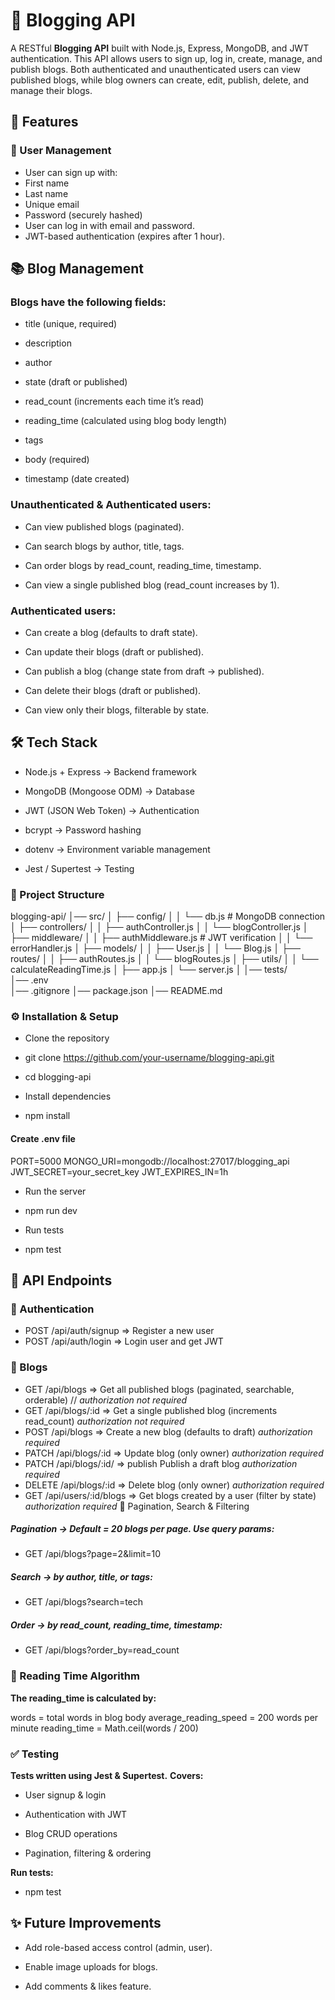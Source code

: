 # 📝 Blogging API

A RESTful **Blogging API** built with Node.js, Express, MongoDB, and JWT authentication.
This API allows users to sign up, log in, create, manage, and publish blogs.
Both authenticated and unauthenticated users can view published blogs, while blog owners can create, edit, publish, delete, and manage their blogs.

## 🚀 Features

### 👤 User Management

- User can sign up with:
- First name
- Last name
- Unique email
- Password (securely hashed)
- User can log in with email and password.
- JWT-based authentication (expires after 1 hour).

## 📚 Blog Management

### Blogs have the following fields:

- title (unique, required)

- description

- author

- state (draft or published)

- read_count (increments each time it’s read)

- reading_time (calculated using blog body length)

- tags

- body (required)

- timestamp (date created)

### Unauthenticated & Authenticated users:

- Can view published blogs (paginated).

- Can search blogs by author, title, tags.

- Can order blogs by read_count, reading_time, timestamp.

- Can view a single published blog (read_count increases by 1).

### Authenticated users:

- Can create a blog (defaults to draft state).

- Can update their blogs (draft or published).

- Can publish a blog (change state from draft → published).

- Can delete their blogs (draft or published).

- Can view only their blogs, filterable by state.

## 🛠️ Tech Stack

- Node.js + Express → Backend framework

- MongoDB (Mongoose ODM) → Database

- JWT (JSON Web Token) → Authentication

- bcrypt → Password hashing

- dotenv → Environment variable management

- Jest / Supertest → Testing

### 📂 Project Structure

blogging-api/
│── src/
│ ├── config/
│ │ └── db.js # MongoDB connection
│ ├── controllers/
│ │ ├── authController.js
│ │ └── blogController.js
│ ├── middleware/
│ │ ├── authMiddleware.js # JWT verification
│ │ └── errorHandler.js
│ ├── models/
│ │ ├── User.js
│ │ └── Blog.js
│ ├── routes/
│ │ ├── authRoutes.js
│ │ └── blogRoutes.js
│ ├── utils/
│ │ └── calculateReadingTime.js
│ ├── app.js
│ └── server.js
│
│── tests/  
│── .env  
│── .gitignore
│── package.json
│── README.md

### ⚙️ Installation & Setup

- Clone the repository

- git clone https://github.com/your-username/blogging-api.git
- cd blogging-api

- Install dependencies

- npm install

#### Create .env file

PORT=5000
MONGO_URI=mongodb://localhost:27017/blogging_api
JWT_SECRET=your_secret_key
JWT_EXPIRES_IN=1h

- Run the server

- npm run dev

- Run tests

- npm test

## 🔑 API Endpoints

### 🔐 Authentication

- POST /api/auth/signup => Register a new user
- POST /api/auth/login => Login user and get JWT

### 📖 Blogs

- GET /api/blogs => Get all published blogs (paginated, searchable, orderable) // _authorization not required_
- GET /api/blogs/:id => Get a single published blog (increments read_count) _authorization not required_
- POST /api/blogs => Create a new blog (defaults to draft)
  _authorization required_
- PATCH /api/blogs/:id => Update blog (only owner)
  _authorization required_
- PATCH /api/blogs/:id/ => publish Publish a draft blog
  _authorization required_
- DELETE /api/blogs/:id => Delete blog (only owner)
  _authorization required_
- GET /api/users/:id/blogs => Get blogs created by a user (filter by state)
  _authorization required_
  📑 Pagination, Search & Filtering

##### Pagination → Default = 20 blogs per page. Use query params:

- GET /api/blogs?page=2&limit=10

##### Search → by author, title, or tags:

- GET /api/blogs?search=tech

##### Order → by read_count, reading_time, timestamp:

- GET /api/blogs?order_by=read_count

### 🧮 Reading Time Algorithm

**The reading_time is calculated by:**

words = total words in blog body
average_reading_speed = 200 words per minute
reading_time = Math.ceil(words / 200)

### ✅ Testing

**Tests written using Jest & Supertest.**
**Covers:**

- User signup & login

- Authentication with JWT

- Blog CRUD operations

- Pagination, filtering & ordering

**Run tests:**

- npm test

## ✨ Future Improvements

- Add role-based access control (admin, user).

- Enable image uploads for blogs.

- Add comments & likes feature.
